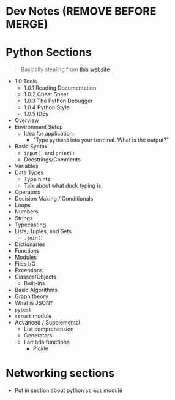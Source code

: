 # Dev Notes (REMOVE BEFORE MERGE)
# Python Sections
> Basically stealing from [this website](https://www.tutorialspoint.com/python3/index.htm)
- 1.0 Tools
  - 1.0.1 Reading Documentation
  - 1.0.2 Cheat Sheet
  - 1.0.3 The Python Debugger
  - 1.0.4 Python Style
  - 1.0.5 IDEs
- Overview
- Environment Setup
    - Idea for application:
      - "Type `python3` into your terminal.  What is the output?"
- Basic Syntax
    - `input()` and `print()`
    - Docstrings/Comments
- Variables
- Data Types
    - Type hints
    - Talk about what duck typing is
- Operators
- Decision Making / Conditionals
- Loops
- Numbers
- Strings
- Typecasting
- Lists, Tuples, and Sets
    - `.join()`
- Dictionaries
- Functions
- Modules
- Files I/O
- Exceptions
- Classes/Objects
    - Built-ins
- Basic Algorithms
- Graph theory
- What is JSON?
- `pytest`
- `struct` module
- Advanced / Supplemental
  - List comprehension
  - Generators
  - Lambda functions
    - Pickle
# Networking sections
- Put in section about python `struct` module